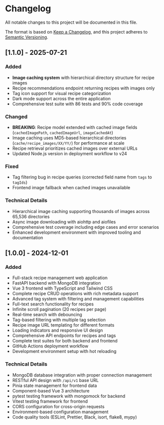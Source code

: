 # Changelog

All notable changes to this project will be documented in this file.

The format is based on [Keep a Changelog](https://keepachangelog.com/en/1.0.0/),
and this project adheres to [Semantic Versioning](https://semver.org/spec/v2.0.0.html).

## [1.1.0] - 2025-07-21

### Added
- **Image caching system** with hierarchical directory structure for recipe images
- Recipe recommendations endpoint returning recipes with images only
- Tag icon support for visual recipe categorization
- Dark mode support across the entire application
- Comprehensive test suite with 86 tests and 90% code coverage

### Changed
- **BREAKING**: Recipe model extended with cached image fields (`cachedImagePath`, `cachedImageUrl`, `imageCachedAt`)
- Image caching uses MD5-based hierarchical directories (`cache/recipe_images/XX/YY/`) for performance at scale
- Recipe retrieval prioritizes cached images over external URLs
- Updated Node.js version in deployment workflow to v24

### Fixed
- Tag filtering bug in recipe queries (corrected field name from `tags` to `tagIds`)
- Frontend image fallback when cached images unavailable

### Technical Details
- Hierarchical image caching supporting thousands of images across 65,536 directories
- Async image downloading with aiohttp and aiofiles
- Comprehensive test coverage including edge cases and error scenarios
- Enhanced development environment with improved tooling and documentation

## [1.0.0] - 2024-12-01

### Added
- Full-stack recipe management web application
- FastAPI backend with MongoDB integration
- Vue 3 frontend with TypeScript and Tailwind CSS
- Complete recipe CRUD operations with rich metadata support
- Advanced tag system with filtering and management capabilities
- Full-text search functionality for recipes
- Infinite scroll pagination (20 recipes per page)
- Real-time search with debouncing
- Tag-based filtering with multiple tag selection
- Recipe image URL templating for different formats
- Loading indicators and responsive UI design
- Comprehensive API endpoints for recipes and tags
- Complete test suites for both backend and frontend
- GitHub Actions deployment workflow
- Development environment setup with hot reloading

### Technical Details
- MongoDB database integration with proper connection management
- RESTful API design with `/api/v1` base URL
- Pinia state management for frontend data
- Component-based Vue 3 architecture
- pytest testing framework with mongomock for backend
- Vitest testing framework for frontend
- CORS configuration for cross-origin requests
- Environment-based configuration management
- Code quality tools (ESLint, Prettier, Black, isort, flake8, mypy)